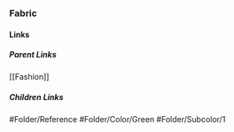 ### Fabric
#### Links
##### Parent Links
[[Fashion]]
##### Children Links
#Folder/Reference
#Folder/Color/Green
#Folder/Subcolor/1
